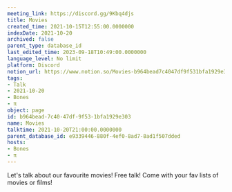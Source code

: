 ```yaml
---
meeting_link: https://discord.gg/9Kbq4djs
title: Movies
created_time: 2021-10-15T12:55:00.0000000
indexDate: 2021-10-20
archived: false
parent_type: database_id
last_edited_time: 2023-09-18T10:49:00.0000000
language_level: No limit
platform: Discord
notion_url: https://www.notion.so/Movies-b964bead7c4047df9f531bfa1929e303
tags:
- Talk
- 2021-10-20
- Bones
- π
object: page
id: b964bead-7c40-47df-9f53-1bfa1929e303
name: Movies
talktime: 2021-10-20T21:00:00.0000000
parent_database_id: e9339446-880f-4ef0-8ad7-8ad1f507dded
hosts:
- Bones
- π
---
```


Let's talk about our favourite movies!
Free talk! Come with your fav lists of movies or films!


